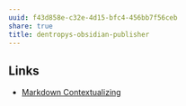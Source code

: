 ```yaml
---
uuid: f43d858e-c32e-4d15-bfc4-456bb7f56ceb
share: true
title: dentropys-obsidian-publisher
---
```

## Links

* [Markdown Contextualizing](/2f0c38e1-054c-42a8-bd2c-0cb1733af116)